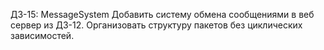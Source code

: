 ДЗ-15: MessageSystem
Добавить систему обмена сообщениями в веб сервер из ДЗ-12. 
Организовать структуру пакетов без циклических зависимостей.